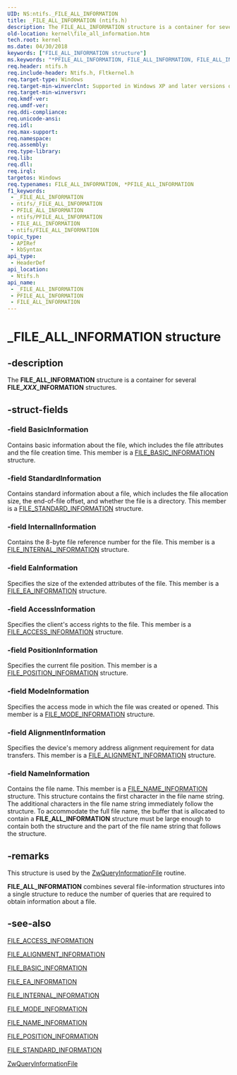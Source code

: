 ```yaml
---
UID: NS:ntifs._FILE_ALL_INFORMATION
title: _FILE_ALL_INFORMATION (ntifs.h)
description: The FILE_ALL_INFORMATION structure is a container for several FILE_XXX_INFORMATION structures.
old-location: kernel\file_all_information.htm
tech.root: kernel
ms.date: 04/30/2018
keywords: ["FILE_ALL_INFORMATION structure"]
ms.keywords: "*PFILE_ALL_INFORMATION, FILE_ALL_INFORMATION, FILE_ALL_INFORMATION structure [Kernel-Mode Driver Architecture], PFILE_ALL_INFORMATION, PFILE_ALL_INFORMATION structure pointer [Kernel-Mode Driver Architecture], _FILE_ALL_INFORMATION, kernel.file_all_information, kstruct_b_24c6b1da-76d1-46a9-838d-bb19af21d6f8.xml, ntifs/FILE_ALL_INFORMATION, ntifs/PFILE_ALL_INFORMATION"
req.header: ntifs.h
req.include-header: Ntifs.h, Fltkernel.h
req.target-type: Windows
req.target-min-winverclnt: Supported in Windows XP and later versions of Windows.
req.target-min-winversvr: 
req.kmdf-ver: 
req.umdf-ver: 
req.ddi-compliance: 
req.unicode-ansi: 
req.idl: 
req.max-support: 
req.namespace: 
req.assembly: 
req.type-library: 
req.lib: 
req.dll: 
req.irql: 
targetos: Windows
req.typenames: FILE_ALL_INFORMATION, *PFILE_ALL_INFORMATION
f1_keywords:
 - _FILE_ALL_INFORMATION
 - ntifs/_FILE_ALL_INFORMATION
 - PFILE_ALL_INFORMATION
 - ntifs/PFILE_ALL_INFORMATION
 - FILE_ALL_INFORMATION
 - ntifs/FILE_ALL_INFORMATION
topic_type:
 - APIRef
 - kbSyntax
api_type:
 - HeaderDef
api_location:
 - Ntifs.h
api_name:
 - _FILE_ALL_INFORMATION
 - PFILE_ALL_INFORMATION
 - FILE_ALL_INFORMATION
---
```


# _FILE_ALL_INFORMATION structure


## -description

The <b>FILE_ALL_INFORMATION</b> structure is a container for several <b>FILE_<i>XXX</i>_INFORMATION</b> structures.

## -struct-fields

### -field BasicInformation

Contains basic information about the file, which includes the file attributes and the file creation time. This member is a <a href="/windows-hardware/drivers/ddi/wdm/ns-wdm-_file_basic_information">FILE_BASIC_INFORMATION</a> structure.

### -field StandardInformation

Contains standard information about a file, which includes the file allocation size, the end-of-file offset, and whether the file is a directory. This member is a <a href="/windows-hardware/drivers/ddi/wdm/ns-wdm-_file_standard_information">FILE_STANDARD_INFORMATION</a> structure.

### -field InternalInformation

Contains the 8-byte file reference number for the file. This member is a <a href="/windows-hardware/drivers/ddi/ntifs/ns-ntifs-_file_internal_information">FILE_INTERNAL_INFORMATION</a> structure.

### -field EaInformation

Specifies the size of the extended attributes of the file. This member is a <a href="/windows-hardware/drivers/ddi/ntifs/ns-ntifs-_file_ea_information">FILE_EA_INFORMATION</a> structure.

### -field AccessInformation

Specifies the client's access rights to the file. This member is a <a href="/windows-hardware/drivers/ddi/ntifs/ns-ntifs-_file_access_information">FILE_ACCESS_INFORMATION</a> structure.

### -field PositionInformation

Specifies the current file position. This member is a <a href="/windows-hardware/drivers/ddi/wdm/ns-wdm-_file_position_information">FILE_POSITION_INFORMATION</a> structure.

### -field ModeInformation

Specifies the access mode in which the file was created or opened. This member is a <a href="/windows-hardware/drivers/ddi/ntifs/ns-ntifs-_file_mode_information">FILE_MODE_INFORMATION</a> structure.

### -field AlignmentInformation

Specifies the device's memory address alignment requirement for data transfers. This member is a <a href="/windows-hardware/drivers/ddi/ntddk/ns-ntddk-_file_alignment_information">FILE_ALIGNMENT_INFORMATION</a> structure.

### -field NameInformation

Contains the file name. This member is a <a href="/windows-hardware/drivers/ddi/ntddk/ns-ntddk-_file_name_information">FILE_NAME_INFORMATION</a> structure. This structure contains the first character in the file name string. The additional characters in the file name string immediately follow the structure. To accommodate the full file name, the buffer that is allocated to contain a <b>FILE_ALL_INFORMATION</b> structure must be large enough to contain both the structure and the part of the file name string that follows the structure.

## -remarks

This structure is used by the <a href="/windows-hardware/drivers/ddi/ntifs/nf-ntifs-ntqueryinformationfile">ZwQueryInformationFile</a> routine.

<b>FILE_ALL_INFORMATION</b> combines several file-information structures into a single structure to reduce the number of queries that are required to obtain information about a file.

## -see-also

<a href="/windows-hardware/drivers/ddi/ntifs/ns-ntifs-_file_access_information">FILE_ACCESS_INFORMATION</a>



<a href="/windows-hardware/drivers/ddi/ntddk/ns-ntddk-_file_alignment_information">FILE_ALIGNMENT_INFORMATION</a>



<a href="/windows-hardware/drivers/ddi/wdm/ns-wdm-_file_basic_information">FILE_BASIC_INFORMATION</a>



<a href="/windows-hardware/drivers/ddi/ntifs/ns-ntifs-_file_ea_information">FILE_EA_INFORMATION</a>



<a href="/windows-hardware/drivers/ddi/ntifs/ns-ntifs-_file_internal_information">FILE_INTERNAL_INFORMATION</a>



<a href="/windows-hardware/drivers/ddi/ntifs/ns-ntifs-_file_mode_information">FILE_MODE_INFORMATION</a>



<a href="/windows-hardware/drivers/ddi/ntddk/ns-ntddk-_file_name_information">FILE_NAME_INFORMATION</a>



<a href="/windows-hardware/drivers/ddi/wdm/ns-wdm-_file_position_information">FILE_POSITION_INFORMATION</a>



<a href="/windows-hardware/drivers/ddi/wdm/ns-wdm-_file_standard_information">FILE_STANDARD_INFORMATION</a>



<a href="/windows-hardware/drivers/ddi/ntifs/nf-ntifs-ntqueryinformationfile">ZwQueryInformationFile</a>


